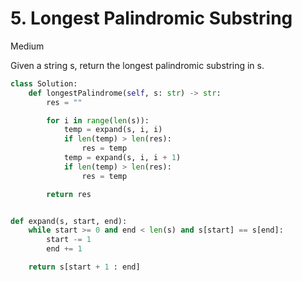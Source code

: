 # 5. Longest Palindromic Substring

Medium

Given a string s, return the longest palindromic substring in s.

```python
class Solution:
    def longestPalindrome(self, s: str) -> str:
        res = ""

        for i in range(len(s)):
            temp = expand(s, i, i)
            if len(temp) > len(res):
                res = temp
            temp = expand(s, i, i + 1)
            if len(temp) > len(res):
                res = temp

        return res


def expand(s, start, end):
    while start >= 0 and end < len(s) and s[start] == s[end]:
        start -= 1
        end += 1

    return s[start + 1 : end]
```
